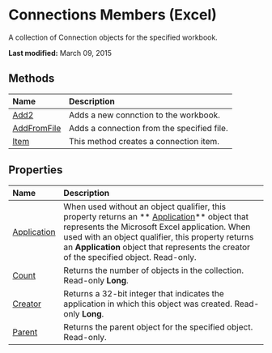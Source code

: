 
# Connections Members (Excel)
A collection of Connection objects for the specified workbook.

 **Last modified:** March 09, 2015


## Methods



|**Name**|**Description**|
|:-----|:-----|
| [Add2](2dff072d-b250-e052-64d7-f75a4746a23f.md)|Adds a new connction to the workbook.|
| [AddFromFile](24b13d14-6e5e-ee76-d4a9-79441647a803.md)|Adds a connection from the specified file.|
| [Item](b3739d85-7677-0afe-b81a-1b9987cfb903.md)|This method creates a connection item.|

## Properties



|**Name**|**Description**|
|:-----|:-----|
| [Application](bcbf3baa-7e97-892c-47b0-346eca408bfa.md)|When used without an object qualifier, this property returns an  ** [Application](19b73597-5cf9-4f56-8227-b5211f657f6f.md)** object that represents the Microsoft Excel application. When used with an object qualifier, this property returns an **Application** object that represents the creator of the specified object. Read-only.|
| [Count](ccd881e6-0869-0067-8d24-20e9cf5fc7ef.md)|Returns the number of objects in the collection. Read-only  **Long**.|
| [Creator](eb334a7c-d286-c1a0-c4d3-a4a2fe5be7c2.md)|Returns a 32-bit integer that indicates the application in which this object was created. Read-only  **Long**.|
| [Parent](835a90d5-d838-6347-19d9-6b6be3e960fe.md)|Returns the parent object for the specified object. Read-only.|

